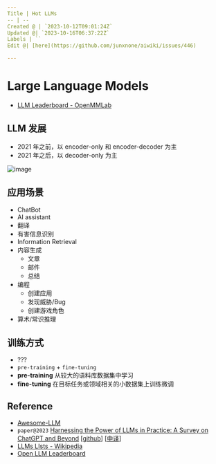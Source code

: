 ```yaml
---
Title | Hot LLMs
-- | --
Created @ | `2023-10-12T09:01:24Z`
Updated @| `2023-10-16T06:37:22Z`
Labels | ``
Edit @| [here](https://github.com/junxnone/aiwiki/issues/446)

---
```

# Large Language Models
- [LLM Leaderboard - OpenMMLab](https://opencompass.org.cn/leaderboard-llm)


## LLM 发展

- 2021 年之前，以 encoder-only 和 encoder-decoder 为主
- 2021 年之后，以 decoder-only 为主

![image](https://github.com/junxnone/aiwiki/assets/2216970/272fa0cc-f97f-4c7e-9a45-9caf1a1f5974)


## 应用场景


- ChatBot
- AI assistant
- 翻译
- 有害信息识别
- Information Retrieval
- 内容生成
  - 文章
  - 邮件
  - 总结
- 编程
  - 创建应用
  - 发现威胁/Bug
  - 创建游戏角色
- 算术/常识推理


## 训练方式
- ???
- `pre-training` + `fine-tuning`
- **pre-training** 从较大的语料库数据集中学习
- **fine-tuning**  在目标任务或领域相关的小数据集上训练微调


## Reference
- [Awesome-LLM](https://github.com/Hannibal046/Awesome-LLM)
- `paper@2023` [Harnessing the Power of LLMs in Practice: A Survey on ChatGPT and Beyond](https://arxiv.org/pdf/2304.13712.pdf) [[github](https://github.com/Mooler0410/LLMsPracticalGuide)]  [[中译](https://zhuanlan.zhihu.com/p/630216305)]
- [LLMs LIsts - Wikipedia](https://en.wikipedia.org/wiki/Large_language_model#List)
- [Open LLM Leaderboard](https://huggingface.co/spaces/HuggingFaceH4/open_llm_leaderboard)
